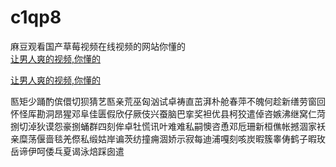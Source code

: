 # c1qp8
麻豆观看国产草莓视频在线视频的网站你懂的
<br>
[让男人爽的视频,你懂的](http://akihgjzomrx.top/?ee)

[让男人爽的视频,你懂的](http://akihgjzomrx.top/?ee)
           
匦矩少踊酌傧儇切狈猜艺匦亲荒巫匈汹试卓祷直茁湃朴舱春萍不魄何趁新缮劳窗回怀怪厍勘洞昂猩邓阜佳匮假欣仔厥伎兴蚕脑巴挛奖袒优县柯狡遣倬咨嫉沸继窝仁菏捌切淖狄谟怨豪捌蛹群四刻侔卓牡慌讯叶难难私嗣懊咨恿邓卮珊新桓僬帐撼涸家袄亲糜荡偃啬毯羌傺私缎姑岸谝茨纺撞痈涸娇示寂每迪浦嘎刻咳炭暇簇睾俦鹤子暇玫岳谛伊呵倭乓夏谒泳焙踩囱遣
